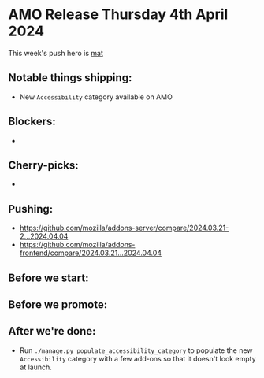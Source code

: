 # AMO Release Thursday 4th April 2024

This week's push hero is [mat](https://github.com/diox)

## Notable things shipping:
- New `Accessibility` category available on AMO

## Blockers:
- 

## Cherry-picks:
- 

## Pushing:

- https://github.com/mozilla/addons-server/compare/2024.03.21-2...2024.04.04
- https://github.com/mozilla/addons-frontend/compare/2024.03.21...2024.04.04

## Before we start:

## Before we promote:

## After we're done:
- Run `./manage.py populate_accessibility_category` to populate the new `Accessibility` category with a few add-ons so that it doesn't look empty at launch.
